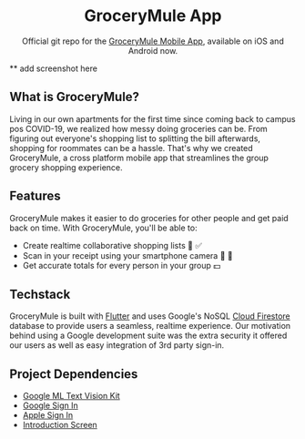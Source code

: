 <div align="center">

  # GroceryMule App

Official git repo for the [GroceryMule Mobile App](https://grocerymule.net/), available on iOS and Android now.
</div>

** add screenshot here

## What is GroceryMule?
Living in our own apartments for the first time since coming back to campus pos COVID-19, we realized how messy doing groceries can be. From figuring out everyone's shopping list to splitting the bill afterwards, shopping for roommates can be a hassle. That's why we created GroceryMule, a cross platform mobile app that streamlines the group grocery shopping experience.

## Features 
GroceryMule makes it easier to do groceries for other people and get paid back on time. With GroceryMule, you'll be able to:
* Create realtime collaborative shopping lists 📝 ✅
* Scan in your receipt using your smartphone camera 📸 🧾
* Get accurate totals for every person in your group 💵 

## Techstack
GroceryMule is built with [Flutter](https://flutter.dev/) and uses Google's NoSQL [Cloud Firestore](https://firebase.flutter.dev/docs/firestore/overview/)  database to provide users a seamless, realtime experience. Our motivation behind using a Google development suite was the extra security it offered our users as well as easy integration of 3rd party sign-in.

## Project Dependencies
* [Google ML Text Vision Kit](https://pub.dev/packages/google_mlkit_text_recognition)
* [Google Sign In](https://pub.dev/packages/google_sign_in)
* [Apple Sign In](https://pub.dev/packages/sign_in_with_apple)
* [Introduction Screen](https://pub.dev/packages/introduction_screen)



